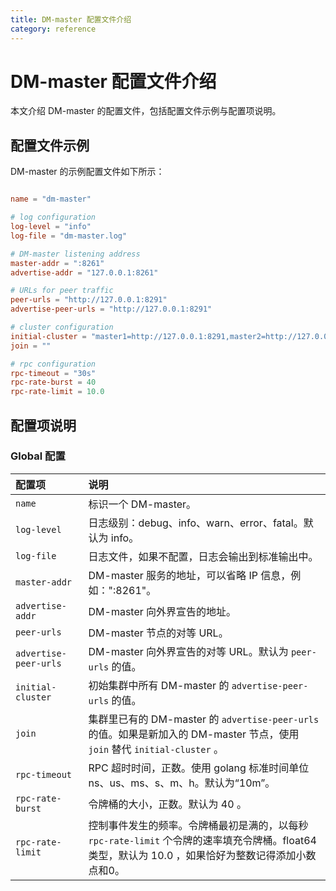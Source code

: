 ```yaml
---
title: DM-master 配置文件介绍
category: reference
---
```


# DM-master 配置文件介绍

本文介绍 DM-master 的配置文件，包括配置文件示例与配置项说明。

## 配置文件示例

DM-master 的示例配置文件如下所示：

```toml

name = "dm-master"

# log configuration
log-level = "info"
log-file = "dm-master.log"

# DM-master listening address
master-addr = ":8261"
advertise-addr = "127.0.0.1:8261"

# URLs for peer traffic
peer-urls = "http://127.0.0.1:8291"
advertise-peer-urls = "http://127.0.0.1:8291"

# cluster configuration
initial-cluster = "master1=http://127.0.0.1:8291,master2=http://127.0.0.1:8292,master3=http://127.0.0.1:8293"
join = ""

# rpc configuration
rpc-timeout = "30s"
rpc-rate-burst = 40
rpc-rate-limit = 10.0

```

## 配置项说明

### Global 配置

| 配置项        | 说明                                    |
| :------------ | :--------------------------------------- |
| `name` | 标识一个 DM-master。|
| `log-level` | 日志级别：debug、info、warn、error、fatal。默认为 info。|
| `log-file` | 日志文件，如果不配置，日志会输出到标准输出中。|
| `master-addr` | DM-master 服务的地址，可以省略 IP 信息，例如：":8261"。|
| `advertise-addr` | DM-master 向外界宣告的地址。|
| `peer-urls` | DM-master 节点的对等 URL。|
| `advertise-peer-urls` | DM-master 向外界宣告的对等 URL。默认为 `peer-urls` 的值。|
| `initial-cluster` | 初始集群中所有 DM-master 的 `advertise-peer-urls` 的值。|
| `join` | 集群里已有的 DM-master 的 `advertise-peer-urls` 的值。如果是新加入的 DM-master 节点，使用 `join` 替代 `initial-cluster` 。|
| `rpc-timeout` | RPC 超时时间，正数。使用 golang 标准时间单位 ns、us、ms、s、m、h。默认为“10m”。|
| `rpc-rate-burst` | 令牌桶的大小，正数。默认为 40 。|
| `rpc-rate-limit` | 控制事件发生的频率。令牌桶最初是满的，以每秒 `rpc-rate-limit` 个令牌的速率填充令牌桶。float64类型，默认为 10.0 ，如果恰好为整数记得添加小数点和0。|
